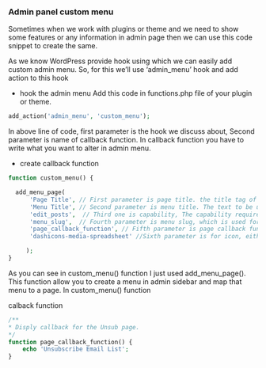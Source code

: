 ### Admin panel custom menu

Sometimes when we work with plugins or theme and we need to show some features or any information in admin page then we can use this code snippet to create the same.

As we know WordPress provide hook using which we can easily add custom admin menu. So, for this we’ll use ‘admin_menu’ hook and add action to this hook

- hook the admin menu 
Add this code in functions.php file of your plugin or theme.

````php
add_action('admin_menu', 'custom_menu');

````
In above line of code, first parameter is the hook we discuss about, Second parameter is name of callback function. In callback function you have to write what you want to alter in admin menu.

- create callback function 

````php
function custom_menu() { 

  add_menu_page( 
      'Page Title', // First parameter is page title. the title tag of the page when the menu is selected..
      'Menu Title', // Second parameter is menu title. The text to be used for menu title.
      'edit_posts',  // Third one is capability, The capability required for this menu to be displayed to the user
      'menu_slug',  // Fourth parameter is menu slug, which is used for creating page URL. Keep this unique.
      'page_callback_function', // Fifth parameter is page callback function. The function to be called to output the content for this page.
      'dashicons-media-spreadsheet' //Sixth parameter is for icon, either you can provide a URL of image or you can choose predefined WordPress icons. https://developer.wordpress.org/resource/dashicons/

     );
}

````
As you can see in custom_menu() function I just used add_menu_page(). This function allow you to create a menu in admin sidebar and map that menu to a page.
In custom_menu() function
 
 calback function 
 
 ````php
 /**
 * Disply callback for the Unsub page.
 */
 function page_callback_function() {
     echo 'Unsubscribe Email List';
 }
 
 
 ````
